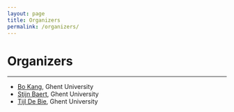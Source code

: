 ```yaml
---
layout: page
title: Organizers
permalink: /organizers/
---
```

# Organizers
---
- [Bo Kang](http://bokang.io), Ghent University
- [Stijn Baert](https://users.ugent.be/~sbaert/), Ghent University
- [Tijl De Bie](http://www.tijldebie.net), Ghent University